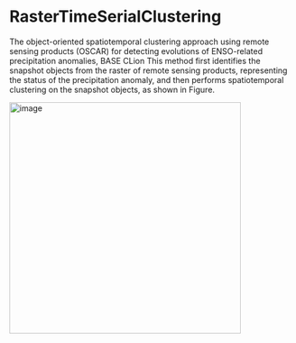# RasterTimeSerialClustering
The object-oriented spatiotemporal clustering approach using remote sensing products (OSCAR) for detecting evolutions of ENSO-related precipitation anomalies, BASE CLion
This method first identifies the snapshot objects from the raster of remote sensing products, representing the status of the precipitation anomaly, and then performs spatiotemporal clustering on the snapshot objects, as shown in Figure.

<img width="410" alt="image" src="https://github.com/DrS1X/RasterTimeSerialClustering/assets/70333032/a0f02de9-bee4-4eca-b1a6-d0c79d563a8a">

